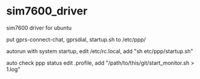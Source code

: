 # sim7600_driver
sim7600 driver for ubuntu

put gprs-connect-chat, gprsdial, startup.sh to /etc/ppp/

autorun with system startup, edit /etc/rc.local, add "sh etc/ppp/startup.sh"

auto check ppp status 
    edit .profile, add "/path/to/this/git/start_monitor.sh > 1.log"
